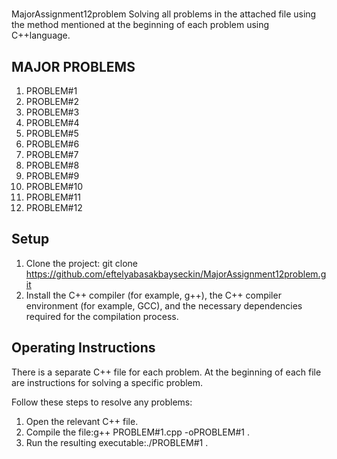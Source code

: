 # 
MajorAssignment12problem
 Solving all problems in the attached file using the method mentioned at the beginning of each problem using C++language.
 
## MAJOR PROBLEMS
 
1. PROBLEM#1  
2. PROBLEM#2  
3. PROBLEM#3  
4. PROBLEM#4  
5. PROBLEM#5  
6. PROBLEM#6  
7. PROBLEM#7  
8. PROBLEM#8  
9. PROBLEM#9  
10. PROBLEM#10  
11. PROBLEM#11  
12. PROBLEM#12  
    
## Setup
1. Clone the project: git clone https://github.com/eftelyabasakbayseckin/MajorAssignment12problem.git
2. Install the C++ compiler (for example, g++), the C++ compiler environment (for example, GCC), and the necessary dependencies required for the compilation process.

## Operating Instructions
There is a separate C++ file for each problem. At the beginning of each file are instructions for solving a specific problem.

Follow these steps to resolve any problems:
1. Open the relevant C++ file.
2. Compile the file:g++ PROBLEM#1.cpp -oPROBLEM#1 .
3. Run the resulting executable:./PROBLEM#1 .
